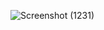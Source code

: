 ![Screenshot (1231)](https://github.com/RMishra3001/FunGame/assets/172931011/9c2d3c35-69ba-4150-a78b-beed2e50e6e7)
